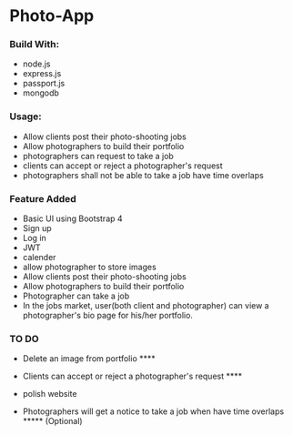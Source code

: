 # Photo-App

### Build With:

- node.js
- express.js
- passport.js
- mongodb

### Usage:

- Allow clients post their photo-shooting jobs
- Allow photographers to build their portfolio
- photographers can request to take a job
- clients can accept or reject a photographer's request
- photographers shall not be able to take a job have time overlaps

### Feature Added

- Basic UI using Bootstrap 4
- Sign up
- Log in
- JWT
- calender
- allow photographer to store images
- Allow clients post their photo-shooting jobs
- Allow photographers to build their portfolio
- Photographer can take a job
- In the jobs market, user(both client and photographer) can view a photographer's bio page for his/her portfolio.

### TO DO

- Delete an image from portfolio ****
- Clients can accept or reject a photographer's request ****
- polish website

- Photographers will get a notice to take a job when have time overlaps ***** (Optional)
